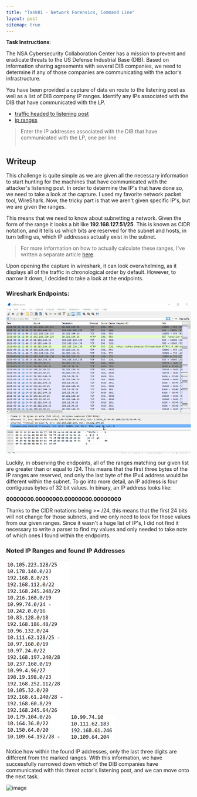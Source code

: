 ```yaml
---
title: "Task01 - Network Forensics, Command Line"
layout: post
sitemap: true
---
```


**Task Instructions**:

The NSA Cybersecurity Collaboration Center has a mission to prevent and eradicate threats to the US Defense Industrial Base (DIB). Based on information sharing agreements with several DIB companies, we need to determine if any of those companies are communicating with the actor's infrastructure.

You have been provided a capture of data en route to the listening post as well as a list of DIB company IP ranges. Identify any IPs associated with the DIB that have communicated with the LP.

* [traffic headed to listening post]
* [ip ranges]

> Enter the IP addresses associated with the DIB that have communicated with the LP, one per line
> ```
> ```


## Writeup

This challenge is quite simple as we are given all the necessary information to start hunting for the machines that have communicated with the attacker's listening post. In order to determine the IP's that have done so, we need to take a look at the capture. I used my favorite network packet tool, WireShark. Now, the tricky part is that we aren't given specific IP's, but we are given the ranges.

This means that we need to know about subnetting a network. Given the form of the range it looks a bit like **192.168.127.51/25**. This is known as CIDR notation, and it tells us which bits are reserved for the subnet and hosts, in turn telling us, which IP addresses actually exist in the subnet.
> For more information on how to actually calculate these ranges, I've written a separate article [here].

Upon opening the capture in wireshark, it can look overwhelming, as it displays all of the traffic in chronological order by default. However, to narrow it down, I decided to take a look at the endpoints.

### Wireshark Endpoints:
<img src="/assets/task01endpoints.gif" alt="Wireshark Endpoints">

Luckily, in observing the endpoints, all of the ranges matching our given list are greater than or equal to /24. This means that the first three bytes of the IP ranges are reserved, and only the last byte of the IPv4 address would be different within the subnet. To go into more detail, an IP address is four contiguous bytes of 32 bit values. In binary, an IP address looks like: 

**00000000.00000000.00000000.00000000**

Thanks to the CIDR notations being >= /24, this means that the first 24 bits will not change for those subnets, and we only need to look for those values from our given ranges. Since it wasn't a huge list of IP's, I did not find it necessary to write a parser to find my values and only needed to take note of which ones I found within the endpoints.

### Noted IP Ranges and found IP Addresses
<img src="/assets/markedIPs.jpg" alt="Marked IP Ranges"> <img src="/assets/foundIPs.jpg" alt="Found IP's">

Notice how within the found IP addresses, only the last three digits are different from the marked ranges. With this information, we have successfully narrowed down which of the DIB companies have communicated with this threat actor's listening post, and we can move onto the next task.

![image](https://user-images.githubusercontent.com/66766340/148634497-99bb94ac-4a74-4b10-a152-3206292d8576.png)

[traffic headed to listening post]: https://github.com/colton-gabertan/NSACodeBreaker2021/blob/task01/capture.pcap
[ip ranges]: https://github.com/colton-gabertan/NSACodeBreaker2021/blob/task01/ip_ranges.txt
[here]: https://gabertan-colton.medium.com/ipv4-subnetting-c2f70d772789
